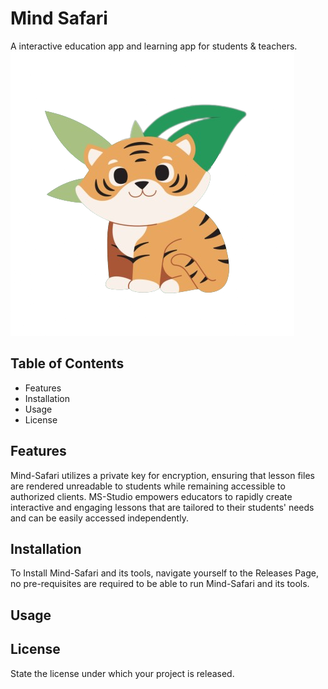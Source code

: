 
# Mind Safari
 A interactive education app and learning app for students & teachers.
![Our logo](images/Logo.png)


## Table of Contents
 - Features 
 - Installation 
 - Usage 
 - License

## Features

Mind-Safari utilizes a private key for encryption, ensuring that lesson files are rendered unreadable to students while remaining accessible to authorized clients. MS-Studio empowers educators to rapidly create interactive and engaging lessons that are tailored to their students' needs and can be easily accessed independently.

## Installation
To Install Mind-Safari and its tools, navigate yourself to the Releases Page, 
no pre-requisites are required to be able to run Mind-Safari and its tools.

## Usage



## License
State the license under which your project is released.
